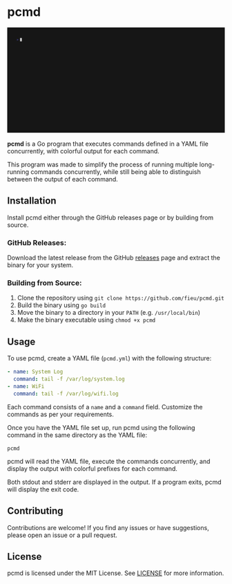 # pcmd
![](https://raw.githubusercontent.com/fieu/pcmd/master/demo.gif)

**pcmd** is a Go program that executes commands defined in a YAML file concurrently, with colorful output for each command.

This program was made to simplify the process of running multiple long-running commands concurrently, while still being able to distinguish between the output of each command.

## Installation

Install pcmd either through the GitHub releases page or by building from source.

### GitHub Releases:

Download the latest release from the GitHub [releases](https://github.com/fieu/pcmd/releases) page and extract the binary for your system.

### Building from Source:
1. Clone the repository using `git clone https://github.com/fieu/pcmd.git`
2. Build the binary using `go build`
3. Move the binary to a directory in your `PATH` (e.g. `/usr/local/bin`)
4. Make the binary executable using `chmod +x pcmd`

## Usage

To use pcmd, create a YAML file (`pcmd.yml`) with the following structure:

```yaml
- name: System Log
  command: tail -f /var/log/system.log
- name: WiFi
  command: tail -f /var/log/wifi.log
```

Each command consists of a `name` and a `command` field. Customize the commands as per your requirements.

Once you have the YAML file set up, run pcmd using the following command in the same directory as the YAML file:

```shell
pcmd
```

pcmd will read the YAML file, execute the commands concurrently, and display the output with colorful prefixes for each command.

Both stdout and stderr are displayed in the output. If a program exits, pcmd will display the exit code.

## Contributing

Contributions are welcome! If you find any issues or have suggestions, please open an issue or a pull request.

## License

pcmd is licensed under the MIT License. See [LICENSE](https://github.com/fieu/pcmd/blob/master/LICENSE) for more information.